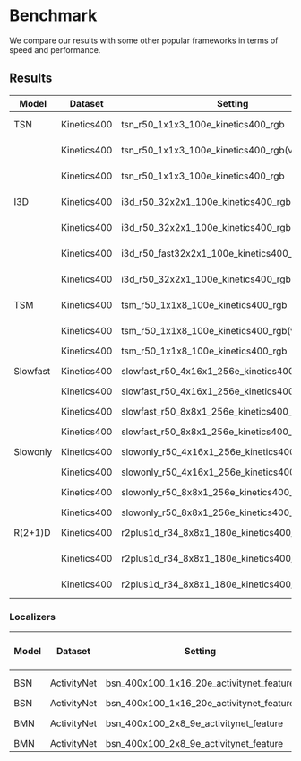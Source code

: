 # Benchmark

We compare our results with some other popular frameworks in terms of speed and performance.

## Results

| Model      | Dataset     | Setting  | Framework     | Iter time | Memory | log |
| ---------- | ----------- | -------- | ------------- | --------- | ------ | ---------- |
| TSN        | Kinetics400 | tsn_r50_1x1x3_100e_kinetics400_rgb | mmaction-lite |0.2966|8339|ready|
|            | Kinetics400 | tsn_r50_1x1x3_100e_kinetics400_rgb(video) | mmaction-lite |0.4165|8339|ready|
|            | Kinetics400 | tsn_r50_1x1x3_100e_kinetics400_rgb | open-mmaction |0.3659|8245|ready|
| I3D        | Kinetics400 | i3d_r50_32x2x1_100e_kinetics400_rgb| mmaction-lite |0.4528|5169|ready|
|            | Kinetics400 | i3d_r50_32x2x1_100e_kinetics400_rgb(video)| mmaction-lite |0.4795|5169|ready|
|            | Kinetics400 | i3d_r50_fast32x2x1_100e_kinetics400_rgb| mmaction-lite |0.3886|5169|ready
|            | Kinetics400 | i3d_r50_32x2x1_100e_kinetics400_rgb| open-mmaction |0.5873|5065|ready|
| TSM        | Kinetics400 | tsm_r50_1x1x8_100e_kinetics400_rgb | mmaction-lite |0.3052|7077|ready|
|            | Kinetics400 | tsm_r50_1x1x8_100e_kinetics400_rgb(video) | mmaction-lite |0.3027|7077|ready|
|            | Kinetics400 | tsm_r50_1x1x8_100e_kinetics400_rgb | HAN           |0.3843|9337|ready|
| Slowfast   | Kinetics400 | slowfast_r50_4x16x1_256e_kinetics400_rgb(video) | mmaction-lite |0.80|6203|ready|
|            | Kinetics400 | slowfast_r50_4x16x1_256e_kinetics400_rgb(video) | PySlowfast    |1.40|6850|ready|
|            | Kinetics400 | slowfast_r50_8x8x1_256e_kinetics400_rgb(video) | mmaction-lite |1.05|9062|ready|
|            | Kinetics400 | slowfast_r50_8x8x1_256e_kinetics400_rgb(video) | PySlowfast |1.41|10230|ready|
| Slowonly   | Kinetics400 | slowonly_r50_4x16x1_256e_kinetics400_rgb(video) | mmaction-lite |0.30|3158|ready|
|            | Kinetics400 | slowonly_r50_4x16x1_256e_kinetics400_rgb(video)| PySlowfast    |1.03|3481|ready|
|            | Kinetics400 | slowonly_r50_8x8x1_256e_kinetics400_rgb(video) | mmaction-lite |0.50|5820|ready|
|            | Kinetics400 | slowonly_r50_8x8x1_256e_kinetics400_rgb(video)| PySlowfast    |1.29|6400|ready|
| R(2+1)D    | Kinetics400 | r2plus1d_r34_8x8x1_180e_kinetics400_rgb(frame) | mmaction-lite |0.48|3998|ready|
|            | Kinetics400 | r2plus1d_r34_8x8x1_180e_kinetics400_rgb(frame) | mmaction-lite |1.29|12974|ready|
|            | Kinetics400 | r2plus1d_r34_8x8x1_180e_kinetics400_rgb(video) | mmaction-lite |0.8340(0.0725)|10339|    |


### Localizers

| Model      | Dataset     | Setting  | Framework     | Iter time | Memory | ckpt & log |
| ---------- | ----------- | -------- | ------------- | --------- | ------ | ---------- |
| BSN       | ActivityNet | bsn_400x100_1x16_20e_activitynet_feature | mmaction-lite |0.074(TEM)+0.040(PEM)|41(TEM)+25(PEM)|            |
| BSN       | ActivityNet | bsn_400x100_1x16_20e_activitynet_feature | [repo](https://github.com/wzmsltw/BSN-boundary-sensitive-network.pytorch) |0.101(TEM)+0.040(PEM)|54(TEM)+34(PEM)|            |
| BMN       | ActivityNet | bsn_400x100_2x8_9e_activitynet_feature | mmaction-lite |3.27|5420|            |
| BMN       | ActivityNet | bsn_400x100_2x8_9e_activitynet_feature | [repo](https://github.com/JJBOY/BMN-Boundary-Matching-Network) |3.30|5780|            |
